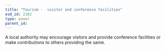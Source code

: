 ```yaml
---
title: "Tourism -  visitor and conference facilities"
esd_id: 2162
type: power
parent_id:  
---
```


A local authority may encourage visitors and provide conference facilities or make contributions to others providing the same.

